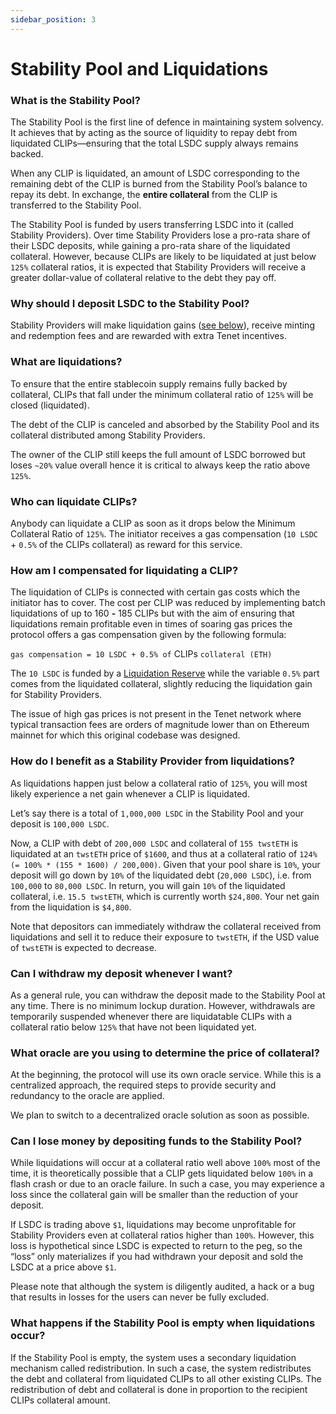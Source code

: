 ```yaml
---
sidebar_position: 3
---
```


# Stability Pool and Liquidations

### What is the Stability Pool?

The Stability Pool is the first line of defence in maintaining system solvency. It achieves that by acting as the source of liquidity to repay debt from liquidated CLIPs—ensuring that the total LSDC supply always remains backed.

When any CLIP is liquidated, an amount of LSDC corresponding to the remaining debt of the CLIP is burned from the Stability Pool’s balance to repay its debt. In exchange, the **entire collateral** from the CLIP is transferred to the Stability Pool.&#x20;

The Stability Pool is funded by users transferring LSDC into it (called Stability Providers). Over time Stability Providers lose a pro-rata share of their LSDC deposits, while gaining a pro-rata share of the liquidated collateral. However, because CLIPs are likely to be liquidated at just below `125%` collateral ratios, it is expected that Stability Providers will receive a greater dollar-value of collateral relative to the debt they pay off.

### Why should I deposit LSDC to the Stability Pool?

Stability Providers will make liquidation gains ([see below](broken-reference)), receive minting and redemption fees and are rewarded with extra Tenet incentives.&#x20;

### What are liquidations?

To ensure that the entire stablecoin supply remains fully backed by collateral, CLIPs that fall under the minimum collateral ratio of `125%` will be closed (liquidated).

The debt of the CLIP is canceled and absorbed by the Stability Pool and its collateral distributed among Stability Providers.

The owner of the CLIP still keeps the full amount of LSDC borrowed but loses `~20%` value overall hence it is critical to always keep the ratio above `125%`.

### Who can liquidate CLIPs?&#x20;

Anybody can liquidate a CLIP as soon as it drops below the Minimum Collateral Ratio of `125%`. The initiator receives a gas compensation (`10 LSDC` + `0.5%` of the CLIPs collateral) as reward for this service.

### How am I compensated for liquidating a CLIP?

The liquidation of CLIPs is connected with certain gas costs which the initiator has to cover. The cost per CLIP was reduced by implementing batch liquidations of up to 160 **-** 185 CLIPs but with the aim of ensuring that liquidations remain profitable even in times of soaring gas prices the protocol offers a gas compensation given by the following formula:

`gas compensation = 10 LSDC + 0.5% of` CLIPs `collateral (ETH)`

The `10 LSDC` is funded by a [Liquidation Reserve](broken-reference) while the variable `0.5%` part comes from the liquidated collateral, slightly reducing the liquidation gain for Stability Providers. 

The issue of high gas prices is not present in the Tenet network where typical transaction fees are orders of magnitude lower than on Ethereum mainnet for which this original codebase was designed.&#x20;

### How do I benefit as a Stability Provider from liquidations?

As liquidations happen just below a collateral ratio of `125%`, you will most likely experience a net gain whenever a CLIP is liquidated.&#x20;

Let’s say there is a total of `1,000,000 LSDC` in the Stability Pool and your deposit is `100,000 LSDC`.&#x20;

Now, a CLIP with debt of `200,000 LSDC` and collateral of `155 twstETH` is liquidated at an `twstETH` price of `$1600`, and thus at a collateral ratio of `124% (= 100% * (155 * 1600) / 200,000)`. Given that your pool share is `10%`, your deposit will go down by `10%` of the liquidated debt (`20,000 LSDC`), i.e. from `100,000` to `80,000 LSDC`. In return, you will gain `10%` of the liquidated collateral, i.e. `15.5 twstETH`, which is currently worth `$24,800`. Your net gain from the liquidation is `$4,800`.&#x20;

Note that depositors can immediately withdraw the collateral received from liquidations and sell it to reduce their exposure to `twstETH`, if the USD value of `twstETH` is expected to decrease.

### Can I withdraw my deposit whenever I want?

As a general rule, you can withdraw the deposit made to the Stability Pool at any time. There is no minimum lockup duration. However, withdrawals are temporarily suspended whenever there are liquidatable CLIPs with a collateral ratio below `125%` that have not been liquidated yet.

### What oracle are you using to determine the price of collateral?

At the beginning, the protocol will use its own oracle service. While this is a centralized approach, the required steps to provide security and redundancy to the oracle are applied.&#x20;

We plan to switch to a decentralized oracle solution as soon as possible.&#x20;

### Can I lose money by depositing funds to the Stability Pool?

While liquidations will occur at a collateral ratio well above `100%` most of the time, it is theoretically possible that a CLIP gets liquidated below `100%` in a flash crash or due to an oracle failure. In such a case, you may experience a loss since the collateral gain will be smaller than the reduction of your deposit.&#x20;

If LSDC is trading above `$1`, liquidations may become unprofitable for Stability Providers even at collateral ratios higher than `100%`. However, this loss is hypothetical since LSDC is expected to return to the peg, so the “loss” only materializes if you had withdrawn your deposit and sold the LSDC at a price above `$1`.

Please note that although the system is diligently audited, a hack or a bug that results in losses for the users can never be fully excluded.

### What happens if the Stability Pool is empty when liquidations occur?&#x20;

If the Stability Pool is empty, the system uses a secondary liquidation mechanism called redistribution. In such a case, the system redistributes the debt and collateral from liquidated CLIPs to all other existing CLIPs. The redistribution of debt and collateral is done in proportion to the recipient CLIPs collateral amount.&#x20;
